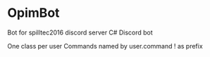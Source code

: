 # OpimBot
Bot for spilltec2016 discord server
C# Discord bot

One class per user
Commands named by user.command
! as prefix

